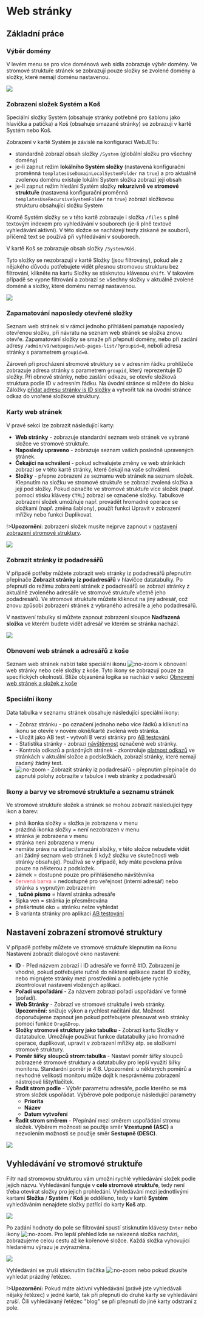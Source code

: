 # Web stránky

## Základní práce

### Výběr domény

V levém menu se pro více doménová web sídla zobrazuje výběr domény. Ve stromové struktuře stránek se zobrazují pouze složky se zvolené domény a složky, které nemají doménu nastavenou.

![](domain-select.png)

### Zobrazení složek Systém a Koš

Speciální složky Systém (obsahuje stránky potřebné pro šablonu jako hlavička a patička) a Koš (obsahuje smazané stránky) se zobrazují v kartě Systém nebo Koš.

Zobrazení v kartě Systém je závislé na konfiguraci WebJETu:
- standardně zobrazí obsah složky `/System` (globální složku pro všechny domény)
- je-li zapnut režim **lokálního Systém složky** (nastavená konfigurační proměnná `templatesUseDomainLocalSystemFolder` na `true`) a pro aktuálně zvolenou doménu existuje lokální System složka zobrazí její obsah
- je-li zapnut režim hledání Systém složky **rekurzivně ve stromové struktuře** (nastavená konfigurační proměnná `templatesUseRecursiveSystemFolder` na `true`) zobrazí složkovou strukturu obsahující složku System

Kromě Systém složky se v této kartě zobrazuje i složka `/files` s plně textovým indexem pro vyhledávání v souborech (je-li plně textové vyhledávání aktivní). V této složce se nacházejí texty získané ze souborů, přičemž text se používá při vyhledávání v souborech.

V kartě Koš se zobrazuje obsah složky `/System/Kôš`.

Tyto složky se nezobrazují v kartě Složky (jsou filtrovány), pokud ale z nějakého důvodu potřebujete vidět přesnou stromovou strukturu bez filtrování, klikněte na kartu Složky se stisknutou klávesou `shift`. V takovém případě se vypne filtrování a zobrazí se všechny složky v aktuálně zvolené doméně a složky, které doménu nemají nastavenou.

![](system-folder.png)

### Zapamatování naposledy otevřené složky

Seznam web stránek si v rámci jednoho přihlášení pamatuje naposledy otevřenou složku, při návratu na seznam web stránek se složka znovu otevře. Zapamatování složky se smaže při přepnutí domény, nebo při zadání adresy `/admin/v9/webpages/web-pages-list/?groupid=0`, neboli adresa stránky s parametrem `groupid=0`.

Zároveň při procházení stromové struktury se v adresním řádku prohlížeče zobrazuje adresa stránky s parametrem `groupid`, který reprezentuje ID složky. Při obnově stránky, nebo zaslání odkazu, se otevře složková struktura podle ID v adresním řádku. Na úvodní stránce si můžete do bloku Záložky [přidat adresu stránky is ID složky](https://youtu.be/G5Ts04jSMX8) a vytvořit tak na úvodní stránce odkaz do vnořené složkové struktury.

### Karty web stránek

V pravé sekci lze zobrazit následující karty:
- **Web stránky** - zobrazuje standardní seznam web stránek ve vybrané složce ve stromové struktuře.
- **Naposledy upraveno** - zobrazuje seznam vašich posledně upravených stránek.
- **Čekající na schválení** - pokud schvalujete změny ve web stránkách zobrazí se v této kartě stránky, které čekají na vaše schválení.
- **Složky** - přepne zobrazení ze seznamu web stránek na seznam složek. Klepnutím na složku ve stromové struktuře se zobrazí zvolená složka a její pod složky. Pokud označíte ve stromové struktuře více složek (např. pomocí stisku klávesy `CTRL`) zobrazí se označené složky. Tabulkové zobrazení složek umožňuje např. provádět hromadné operace se složkami (např. změna šablony), použít funkci Upravit v zobrazení mřížky nebo funkci Duplikovat.

!>**Upozornění**: zobrazení složek musíte nejprve zapnout v [nastavení zobrazení stromové struktury](#nastavení-zobrazení-stromové-struktury).

![](../../_media/changelog/2021q1/2021-13-awaiting-approve.png)

### Zobrazit stránky iz podadresářů

V případě potřeby můžete zobrazit web stránky iz podadresářů přepnutím přepínače **Zobrazit stránky iz podadresářů** v hlavičce datatabulky. Po přepnutí do režimu zobrazení stránek z podadresářů se zobrazí stránky z aktuálně zvoleného adresáře ve stromové struktuře včetně jeho podadresářů. Ve stromové struktuře můžete kliknout na jiný adresář, což znovu způsobí zobrazení stránek z vybraného adresáře a jeho podadresářů.

V nastavení tabulky si můžete zapnout zobrazení sloupce **Nadřazená složka** ve kterém budete vidět adresář ve kterém se stránka nachází.

![](recursive-list.png)

### Obnovení web stránek a adresářů z koše

Seznam web stránek nabízí také speciální ikonu ![](recover-button.png ":no-zoom") k obnovení web stránky nebo celé složky z koše. Tyto ikony se zobrazují pouze za specifických okolností. Blíže objasněná logika se nachází v sekci [Obnovení web stránek a složek z koše](./recover.md)

### Speciální ikony

Data tabulka v seznamu stránek obsahuje následující speciální ikony:
- <i class="ti ti-eye fa-btn" role="presentation" ></i> - Zobraz stránku - po označení jednoho nebo více řádků a kliknutí na ikonu se otevře v novém okně/kartě zvolená web stránka.
- <i class="ti ti-a-b fa-btn" role="presentation" ></i> - Uložit jako AB test - vytvoří B verzi stránky pro [AB testování](../apps/abtesting/README.md).
- <i class="ti ti-chart-line fa-btn" role="presentation" ></i> - Statistika stránky - zobrazí [návštěvnost](../apps/stat/README.md) označené web stránky.
- <i class="ti ti-link-off fa-btn" role="presentation" ></i> - Kontrola odkazů a prázdných stránek - zkontroluje [platnost odkazů](linkcheck.md) ve stránkách v aktuální složce a podsložkách, zobrazí stránky, které nemají zadaný žádný text.
- ![](icon-recursive.png ":no-zoom") - Zobrazit stránky iz podadresářů - přepnutím přepínače do zapnuté polohy zobrazíte v tabulce i web stránky z podadresářů

### Ikony a barvy ve stromové struktuře a seznamu stránek

Ve stromové struktuře složek a stránek se mohou zobrazit následující typy ikon a barev:
- <i class="ti ti-folder-filled" role="presentation" ></i> plná ikonka složky = složka je zobrazena v menu
- <i class="ti ti-folder" role="presentation" ></i> prázdná ikonka složky = není nezobrazen v menu
- <i class="ti ti-map-pin" role="presentation" ></i> stránka je zobrazena v menu
- <i class="ti ti-map-pin-off" role="presentation" ></i> stránka není zobrazena v menu
- <i class="ti ti-folder-x" role="presentation" ></i> nemáte práva na editaci/smazání složky, v této složce nebudete vidět ani žádný seznam web stránek (i když složku ve skutečnosti web stránky obsahuje). Používá se v případě, kdy máte povolena práva pouze na některou z podsložek.
- <i class="ti ti-lock" role="presentation" ></i> zámek = dostupné pouze pro přihlášeného návštěvníka
- <span style="color: #FF4B58">červená barva</span> = nedostupné pro veřejnost (interní adresář) nebo stránka s vypnutým zobrazením
- <i class="ti ti-star" ></i>, **tučné písmo** = hlavní stránka adresáře
- <i class="ti ti-external-link" ></i> šipka ven = stránka je přesměrována
- <i class="ti ti-eye-off" ></i> přeškrtnuté oko = stránku nelze vyhledat
- <i class="ti ti-a-b" ></i> B varianta stránky pro aplikaci [AB testování](../apps/abtesting/README.md)

## Nastavení zobrazení stromové struktury

V případě potřeby můžete ve stromové struktuře klepnutím na ikonu <i class="ti ti-adjustments-horizontal" ></i> Nastavení zobrazit dialogové okno nastavení:
- **ID** - Před názvem zobrazí i ID adresáře ve formě #ID. Zobrazení je vhodné, pokud potřebujete ručně do některé aplikace zadat ID složky, nebo migrujete stránky mezi prostředími a potřebujete rychle zkontrolovat nastavení vložených aplikací.
- **Pořadí uspořádání** - Za názvem zobrazí pořadí uspořádání ve formě (pořadí).
- **Web Stránky** - Zobrazí ve stromové struktuře i web stránky. **Upozornění:** snižuje výkon a rychlost načítání dat. Možnost doporučujeme zapnout jen pokud potřebujete přesouvat web stránky pomocí funkce `Drag&Drop`.
- **Složky stromové struktury jako tabulku** - Zobrazí kartu Složky v datatabulce. Umožňuje používat funkce datatabulky jako hromadné operace, duplikovat, upravit v zobrazení mřížky atp. se složkami stromové struktury.
- **Poměr šířky sloupců strom:tabulka** - Nastaví poměr šířky sloupců zobrazené stromové struktury a datatabulky pro lepší využití šířky monitoru. Standardní poměr je 4:8. Upozornění: u některých poměrů a nevhodné velikosti monitoru může dojít k nesprávnému zobrazení nástrojové lišty/tlačítek.
- **Řadit strom podle** - Výběr parametru adresáře, podle kterého se má strom složek uspořádat. Výběrové pole podporuje následující parametry
  - **Priorita**
  - **Název**
  - **Datum vytvoření**
- **Řadit strom směrem** - Přepínání mezi směrem uspořádání stromu složek. Výběrem možnosti se použije směr **Vzestupně (ASC)** a nezvolením možnosti se použije směr **Sestupně (DESC)**.

![](jstree-settings.png)

## Vyhledávání ve stromové struktuře

Filtr nad stromovou strukturou vám umožní rychlé vyhledávání složek podle jejich názvu. Vyhledávání funguje v **celé stromové struktuře**, tedy není třeba otevírat složky pro jejich prohledání. Vyhledávání mezi jednotlivými kartami **Složka** / **Systém** / **Koš** je odděleno, tedy v kartě **Systém** vyhledáváním nenajdete složky patřící do karty **Koš** atp.

![](jstree-search-form.png)

Po zadání hodnoty do pole se filtrování spustí stisknutím klávesy `Enter` nebo ikony ![](jstree-search-button.png ":no-zoom"). Pro lepší přehled kde se nalezená složka nachází, zobrazujeme celou cestu až ke kořenové složce. Každá složka vyhovující hledanému výrazu je zvýrazněna.

![](jstree-search-result.png)

Vyhledávání se zruší stisknutím tlačítka ![](jstree-search-cancel-button.png ":no-zoom") nebo pokud zkusíte vyhledat prázdný řetězec.

!>**Upozornění:** Pokud máte aktivní vyhledávání (právě jste vyhledávali nějaký řetězec) v jedné kartě, tak při přepnutí do druhé karty se vyhledávání zruší. Čili vyhledávaný řetězec "blog" se při přepnutí do jiné karty odstraní z pole.
